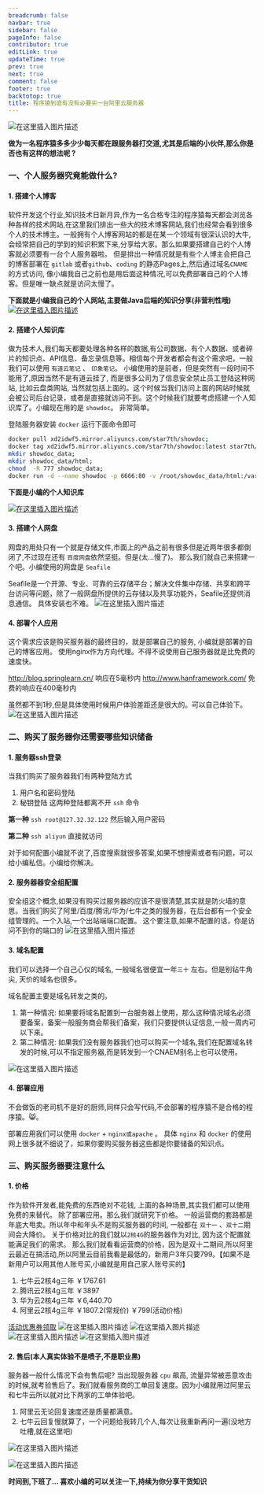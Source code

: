 ```yaml
---
breadcrumb: false
navbar: true
sidebar: false
pageInfo: false
contributor: true
editLink: true
updateTime: true
prev: true
next: true
comment: false
footer: true
backtotop: true
title: 程序猿到底有没有必要买一台阿里云服务器
---
```




![在这里插入图片描述](https://img-blog.csdnimg.cn/2019122518192512.png?x-oss-process=image/watermark,type_ZmFuZ3poZW5naGVpdGk,shadow_10,text_aHR0cHM6Ly9ibG9nLmNzZG4ubmV0L01lc3NhZ2VfbHg=,size_16,color_FFFFFF,t_70)

**做为一名程序猿多多少少每天都在跟服务器打交道,尤其是后端的小伙伴,那么你是否也有这样的想法呢 ?**



### 一、个人服务器究竟能做什么?

#### 1. 搭建个人博客
软件开发这个行业,知识技术日新月异,作为一名合格专注的程序猿每天都会浏览各种各样的技术网站,在这里我们排出一些大的技术博客网站,我们也经常会看到很多个人的技术博主。一般拥有个人博客网站的都是在某一个领域有很深认识的大牛,会经常把自己的学到的知识积累下来,分享给大家。那么如果要搭建自己的个人博客就必须要有一台个人服务器啦。 但是排出一种情况就是有些个人博主会把自己的博客部署在 `gitlab` 或者`github`、`coding` 的静态Pages上,然后通过域名`CNAME` 的方式访问, 像小编我自己之前也是用后面这种情况,可以免费部署自己的个人博客。但是唯一缺点就是访问太慢了。

**下面就是小编我自己的个人网站,主要做Java后端的知识分享(非营利性哦)**
[![在这里插入图片描述](https://img-blog.csdnimg.cn/20191225183752474.png?x-oss-process=image/watermark,type_ZmFuZ3poZW5naGVpdGk,shadow_10,text_aHR0cHM6Ly9ibG9nLmNzZG4ubmV0L01lc3NhZ2VfbHg=,size_16,color_FFFFFF,t_70)](https://blog.springlearn.cn/)

#### 2. 搭建个人知识库
做为技术人,我们每天都要处理各种各样的数据,有公司数据、有个人数据、或者碎片的知识点、API信息、备忘录信息等。相信每个开发者都会有这个需求吧，一般我们可以使用 `有道云笔记` 、 `印象笔记`。 小编使用的是前者，但是突然有一段时间不能用了,原因当然不是有道云挂了, 而是很多公司为了信息安全禁止员工登陆这种网站,
比如云盘类网站, 当然就包括上面的。这个时候当我们访问上面的网站时候就会被公司后台记录，或者是直接就访问不到。这个时候我们就要考虑搭建一个人知识库了。小编现在用的是 `showdoc`。 非常简单。

登陆服务器安装 `docker` 运行下面命令即可

```bash
docker pull xd2idwf5.mirror.aliyuncs.com/star7th/showdoc;
docker tag xd2idwf5.mirror.aliyuncs.com/star7th/showdoc:latest star7th/showdoc:latest;
mkdir showdoc_data;
mkdir showdoc_data/html;
chmod  -R 777 showdoc_data;
docker run -d --name showdoc -p 6666:80 -v /root/showdoc_data/html:/var/www/html/      star7th/showdoc
```

**下面是小编的个人知识库**

[![在这里插入图片描述](https://img-blog.csdnimg.cn/20191225184550675.png?x-oss-process=image/watermark,type_ZmFuZ3poZW5naGVpdGk,shadow_10,text_aHR0cHM6Ly9ibG9nLmNzZG4ubmV0L01lc3NhZ2VfbHg=,size_16,color_FFFFFF,t_70)](http://doc.springlearn.cn)
#### 3. 搭建个人网盘
网盘的用处只有一个就是存储文件,市面上的产品之前有很多但是近两年很多都倒闭了,不过现在还有 `百度网盘`依然坚挺。但是(太...慢了)。 那么我们就自己来搭建一个吧。小编使用的网盘是 `Seafile`

Seafile是一个开源、专业、可靠的云存储平台；解决文件集中存储、共享和跨平台访问等问题，除了一般网盘所提供的云存储以及共享功能外，Seafile还提供消息通信。 具体安装也不难。
![在这里插入图片描述](https://img-blog.csdnimg.cn/20191225185205331.png?x-oss-process=image/watermark,type_ZmFuZ3poZW5naGVpdGk,shadow_10,text_aHR0cHM6Ly9ibG9nLmNzZG4ubmV0L01lc3NhZ2VfbHg=,size_16,color_FFFFFF,t_70)

#### 4. 部署个人应用
这个需求应该是购买服务器的最终目的，就是部署自己的服务, 小编就是部署的自己的博客应用。 使用nginx作为方向代理。不得不说使用自己服务器就是比免费的速度快。

http://blog.springlearn.cn/ 响应在5毫秒内
http://www.hanframework.com/ 免费的响应在400毫秒内

虽然都不到1秒,但是具体使用时候用户体验差距还是很大的。可以自己体验下。
![在这里插入图片描述](https://img-blog.csdnimg.cn/20191225185514458.png?x-oss-process=image/watermark,type_ZmFuZ3poZW5naGVpdGk,shadow_10,text_aHR0cHM6Ly9ibG9nLmNzZG4ubmV0L01lc3NhZ2VfbHg=,size_16,color_FFFFFF,t_70)

### 二、购买了服务器你还需要哪些知识储备

#### 1. 服务器ssh登录
当我们购买了服务器我们有两种登陆方式
1. 用户名和密码登陆
2. 秘钥登陆
   这两种登陆都离不开 `ssh` 命令

**第一种**
`ssh root@127.32.32.122` 然后输入用户密码

**第二种**
`ssh aliyun`  直接就访问

对于如何配置小编就不说了,百度搜索就很多答案,如果不想搜索或者有问题，可以给小编私信。小编给你解决。

#### 2. 服务器器安全组配置
安全组这个概念,如果没有购买过服务器的应该不是很清楚,其实就是防火墙的意思。当我们购买了阿里/百度/腾讯/华为/七牛之类的服务器，在后台都有一个安全组管理的。一个入站,一个出站端端口配置。 这个要注意,如果不配置的话，你是访问不到你的端口的
![在这里插入图片描述](https://img-blog.csdnimg.cn/20191225190257549.png?x-oss-process=image/watermark,type_ZmFuZ3poZW5naGVpdGk,shadow_10,text_aHR0cHM6Ly9ibG9nLmNzZG4ubmV0L01lc3NhZ2VfbHg=,size_16,color_FFFFFF,t_70)
#### 3. 域名配置
我们可以选择一个自己心仪的域名, 一般域名很便宜一年`三十` 左右。但是别钻牛角尖, 天价的域名也很多。

域名配置主要是域名转发之类的。

1. 第一种情况: 如果要将域名配置到一台服务器上使用，那么这种情况域名必须要备案，备案一般服务商会帮我们备案，我们只要提供认证信息,一般一周内可以下来。
2. 第二种情况: 如果我们没有服务器我们也可以购买一个域名,我们在配置域名转发的时候,可以不指定服务器,而是转发到一个CNAEM别名上也可以使用。

![在这里插入图片描述](https://img-blog.csdnimg.cn/20191225191224799.png?x-oss-process=image/watermark,type_ZmFuZ3poZW5naGVpdGk,shadow_10,text_aHR0cHM6Ly9ibG9nLmNzZG4ubmV0L01lc3NhZ2VfbHg=,size_16,color_FFFFFF,t_70)
#### 4. 部署应用

不会做饭的老司机不是好的厨师,同样只会写代码,不会部署的程序猿不是合格的程序猿。😸。

部署应用我们可以使用 `docker` + `nginx或apache` 。 具体 `nginx` 和 `docker` 的使用网上很多就不细说了，如果你要购买服务器这些都是你要储备的知识点。

### 三、购买服务器要注意什么

#### 1. 价格
作为软件开发者,能免费的东西绝对不花钱, 上面的各种场景,其实我们都可以使用免费的来替代。 除了部署应用。那么我们就研究下价格。 一般运营商的套路都是年底大甩卖。所以年中和年头不是购买服务器的时间, 一般都在 `双十一` 、`双十二`期间会大降价。
关于价格对比的我们就以`2核4G`的服务器作为对比, 因为这个配置就能满足我们的需求。 那么我们就看看运营商的价格，因为是双十二期间,所以阿里云最近在搞活动,所以阿里云目前我看是最低的，新用户3年只要799。【如果不是新用户可以用其他人账号买,小编就是用自己家人账号买的】


1. 七牛云2核4g三年 ￥1767.61
2. 腾讯云2核4g三年 ￥3897
3. 华为云2核4g三年 ￥6,440.70
4. 阿里云2核4g三年 ￥1807.2(常规价) ￥799(活动价格)

[活动优惠券领取](https://www.aliyun.com/minisite/goods?userCode=oab21mxz)
![在这里插入图片描述](https://img-blog.csdnimg.cn/20191225192246879.png?x-oss-process=image/watermark,type_ZmFuZ3poZW5naGVpdGk,shadow_10,text_aHR0cHM6Ly9ibG9nLmNzZG4ubmV0L01lc3NhZ2VfbHg=,size_16,color_FFFFFF,t_70)
![在这里插入图片描述](https://img-blog.csdnimg.cn/20191225192305678.png?x-oss-process=image/watermark,type_ZmFuZ3poZW5naGVpdGk,shadow_10,text_aHR0cHM6Ly9ibG9nLmNzZG4ubmV0L01lc3NhZ2VfbHg=,size_16,color_FFFFFF,t_70)
![在这里插入图片描述](https://img-blog.csdnimg.cn/20191225192332835.png?x-oss-process=image/watermark,type_ZmFuZ3poZW5naGVpdGk,shadow_10,text_aHR0cHM6Ly9ibG9nLmNzZG4ubmV0L01lc3NhZ2VfbHg=,size_16,color_FFFFFF,t_70)
![在这里插入图片描述](https://img-blog.csdnimg.cn/2019122519235837.png?x-oss-process=image/watermark,type_ZmFuZ3poZW5naGVpdGk,shadow_10,text_aHR0cHM6Ly9ibG9nLmNzZG4ubmV0L01lc3NhZ2VfbHg=,size_16,color_FFFFFF,t_70)
#### 2. 售后(本人真实体验不是喷子,不是职业黑)
服务器一般什么情况下会有售后呢?
当出现服务器 `cpu` 飙高, 流量异常被恶意攻击的时候,就考验售后了。我们就看服务商的工单回复速度。因为小编就用过阿里云和七牛云所以就对比下两家的工单体验吧。

1. 阿里云无论回复速度还是质量都满意。
2. 七牛云回复慢就算了，一个问题给我转几个人,每次让我重新再问一遍(没地方吐槽,就在这里吧)



![在这里插入图片描述](https://img-blog.csdnimg.cn/20191225192754639.png?x-oss-process=image/watermark,type_ZmFuZ3poZW5naGVpdGk,shadow_10,text_aHR0cHM6Ly9ibG9nLmNzZG4ubmV0L01lc3NhZ2VfbHg=,size_16,color_FFFFFF,t_70)


![在这里插入图片描述](https://img-blog.csdnimg.cn/20191225192935155.png?x-oss-process=image/watermark,type_ZmFuZ3poZW5naGVpdGk,shadow_10,text_aHR0cHM6Ly9ibG9nLmNzZG4ubmV0L01lc3NhZ2VfbHg=,size_16,color_FFFFFF,t_70)



**时间到,下班了... 喜欢小编的可以关注一下,持续为你分享干货知识**
